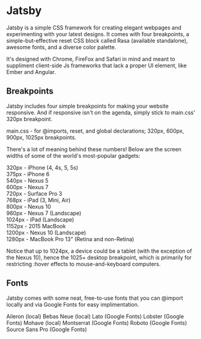 Jatsby
========================
Jatsby is a simple CSS framework for creating elegant webpages and experimenting with your latest designs. It comes with four breakpoints, a simple-but-effective reset CSS block called Rasa (available standalone), awesome fonts, and a diverse color palette.

It's designed with Chrome, FireFox and Safari in mind and meant to suppliment client-side Js frameworks that lack a proper UI element, like Ember and Angular. 


Breakpoints
------------
Jatsby includes four simple breakpoints for making your website responsive. And if responsive isn't on the agenda, simply stick to main.css' 320px breakpoint.

main.css - for @imports, reset, and global declarations; 320px, 600px, 900px, 1025px breakpoints.

There's a lot of meaning behind these numbers! Below are the screen widths of some of the world's most-popular gadgets:

 320px - iPhone (4, 4s, 5, 5s)  
 375px - iPhone 6  
 540px - Nexus 5  
 600px - Nexus 7  
 720px - Surface Pro 3  
 768px - iPad (3, Mini, Air)  
 800px - Nexus 10  
 960px - Nexus 7 (Landscape)   
1024px - iPad (Landscape)  
1152px - 2015 MacBook  
1200px - Nexus 10 (Landscape)  
1280px - MacBook Pro 13" (Retina and non-Retina)  

Notice that up to 1024px, a device could be a tablet (with the exception of the Nexus 10), hence the 1025+ desktop breakpoint, which is primarily for restricting :hover effects to mouse-and-keyboard computers.

Fonts
-----
Jatsby comes with some neat, free-to-use fonts that you can @import locally and via Google Fonts for easy implimentation.

Aileron (local)
Bebas Neue (local)
Lato (Google Fonts)
Lobster (Google Fonts)
Mohave (local)
Montserrat (Google Fonts)
Roboto (Google Fonts)
Source Sans Pro (Google Fonts)
